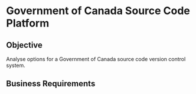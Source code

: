 # Government of Canada Source Code Platform

## Objective

Analyse options for a Government of Canada source code version control system.

## Business Requirements
